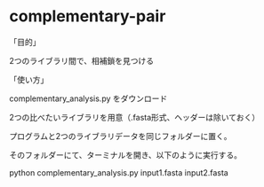 # complementary-pair
「目的」　

2つのライブラリ間で、相補鎖を見つける


「使い方」

complementary_analysis.py をダウンロード

2つの比べたいライブラリを用意（.fasta形式、ヘッダーは除いておく）

プログラムと2つのライブラリデータを同じフォルダーに置く。

そのフォルダーにて、ターミナルを開き、以下のように実行する。

python complementary_analysis.py input1.fasta input2.fasta
